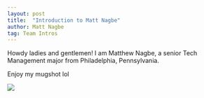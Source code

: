 ```yaml
---
layout: post
title:  "Introduction to Matt Nagbe"
author: Matt Nagbe
tag: Team Intros
---
```


Howdy ladies and gentlemen!
I am Matthew Nagbe, a senior Tech Management major
from Philadelphia, Pennsylvania.

Enjoy my mugshot lol

<img src="NagbeM.jpg"/>
